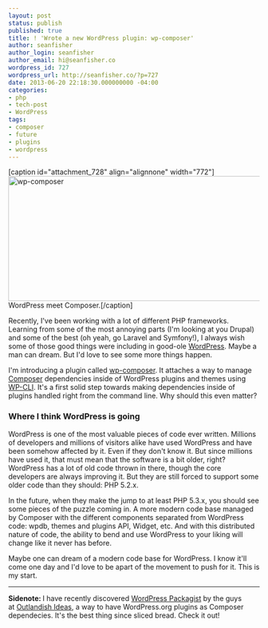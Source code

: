 ```yaml
---
layout: post
status: publish
published: true
title: ! 'Wrote a new WordPress plugin: wp-composer'
author: seanfisher
author_login: seanfisher
author_email: hi@seanfisher.co
wordpress_id: 727
wordpress_url: http://seanfisher.co/?p=727
date: 2013-06-20 22:18:30.000000000 -04:00
categories:
- php
- tech-post
- WordPress
tags:
- composer
- future
- plugins
- wordpress
---
```

[caption id="attachment_728" align="alignnone" width="772"]<img class="size-full wp-image-728" alt="wp-composer" src="http://wp.seanfisher.co/wp-content/uploads/2013/06/banner-772x250-1.png" width="772" height="250" /> WordPress meet Composer.[/caption]

Recently, I've been working with a lot of different PHP frameworks. Learning from some of the most annoying parts (I'm looking at you Drupal) and some of the best (oh yeah, go Laravel and Symfony!), I always wish some of those good things were including in good-ole&nbsp;<a href="http://wordpress.org/">WordPress</a>. Maybe a man can dream. But I'd love to see some more things happen.

I'm introducing a plugin called <a href="http://wordpress.org/plugins/composer/">wp-composer</a>. It attaches a way to manage <a href="http://getcomposer.org/">Composer</a> dependencies inside of WordPress plugins and themes using <a href="http://wp-cli.org/">WP-CLI</a>. It's a first solid step towards making dependencies inside of plugins handled right from the command line. Why should this even matter?
<h3>Where I think WordPress is going</h3>
WordPress is one of the most valuable pieces of code ever written. Millions of developers and millions of visitors alike have used WordPress and have been somehow affected by it. Even if they don't know it. But since millions have used it, that must mean that the software is a bit older, right? WordPress has a lot of old code thrown in there, though the core developers are always improving it. But they are still forced to support some older code than they should: PHP 5.2.x.

In the future, when they make the jump to at least PHP 5.3.x, you should see some pieces of the puzzle coming in. A more modern code base managed by Composer with the different components separated from WordPress code: wpdb, themes and plugins API, Widget, etc. And with this distributed nature of code, the ability to bend and use WordPress to your liking will change like it never has before.

Maybe one can dream of a modern code base for WordPress. I know it'll come one day and I'd love to be apart of the movement to push for it. This is my start.

<hr />

<strong>Sidenote:&nbsp;</strong>I have recently discovered <a href="http://wpackagist.org/" target="_blank">WordPress Packagist</a>&nbsp;by the guys at&nbsp;<a href="http://outlandishideas.co.uk/" target="_blank">Outlandish Ideas</a>, a way to have WordPress.org plugins as Composer dependecies. It's the best thing since sliced bread. Check it out!
